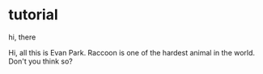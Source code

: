# tutorial
hi, there

Hi, all this is Evan Park.
Raccoon is one of the hardest animal in the world.
Don't you think so?
